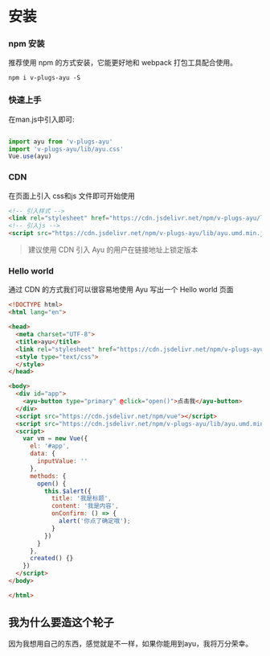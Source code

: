 # 安装

### npm 安装

推荐使用 npm 的方式安装，它能更好地和 webpack 打包工具配合使用。
``` html
npm i v-plugs-ayu -S
```

### 快速上手
在man.js中引入即可:
``` javascript 

import ayu from 'v-plugs-ayu'
import 'v-plugs-ayu/lib/ayu.css'
Vue.use(ayu)
```

### CDN

在页面上引入 css和js 文件即可开始使用
``` html
<!-- 引入样式 -->
<link rel="stylesheet" href="https://cdn.jsdelivr.net/npm/v-plugs-ayu/lib/ayu.css">
<!-- 引入js -->
<script src="https://cdn.jsdelivr.net/npm/v-plugs-ayu/lib/ayu.umd.min.js"></script>
```
> 建议使用 CDN 引入 Ayu 的用户在链接地址上锁定版本

### Hello world
通过 CDN 的方式我们可以很容易地使用 Ayu 写出一个 Hello world 页面
``` html
<!DOCTYPE html>
<html lang="en">

<head>
  <meta charset="UTF-8">
  <title>ayu</title>
  <link rel="stylesheet" href="https://cdn.jsdelivr.net/npm/v-plugs-ayu/lib/ayu.css">
  <style type="text/css">
  </style>
</head>

<body>
  <div id="app">
    <ayu-button type="primary" @click="open()">点击我</ayu-button>
  </div>
  <script src="https://cdn.jsdelivr.net/npm/vue"></script>
  <script src="https://cdn.jsdelivr.net/npm/v-plugs-ayu/lib/ayu.umd.min.js"></script>
  <script>
    var vm = new Vue({
      el: '#app',
      data: {
        inputValue: ''
      },
      methods: {
        open() {
          this.$alert({
            title: '我是标题',
            content: '我是内容',
            onConfirm: () => {
              alert('你点了确定哦');
            }
          })
        }
      },
      created() {}
    })
  </script>
</body>

</html>
```

## 我为什么要造这个轮子
因为我想用自己的东西，感觉就是不一样，如果你能用到ayu，我将万分荣幸。
